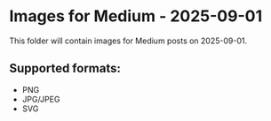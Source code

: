 # Images for Medium - 2025-09-01

This folder will contain images for Medium posts on 2025-09-01.

## Supported formats:
- PNG
- JPG/JPEG
- SVG
